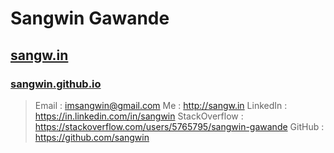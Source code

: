 # Sangwin Gawande
## [sangw.in](http://www.sangw.in)
### [sangwin.github.io](http://sangwin.github.io)

> Email : imsangwin@gmail.com
> Me : http://sangw.in
> LinkedIn : https://in.linkedin.com/in/sangwin
> StackOverflow : https://stackoverflow.com/users/5765795/sangwin-gawande
> GitHub : https://github.com/sangwin
